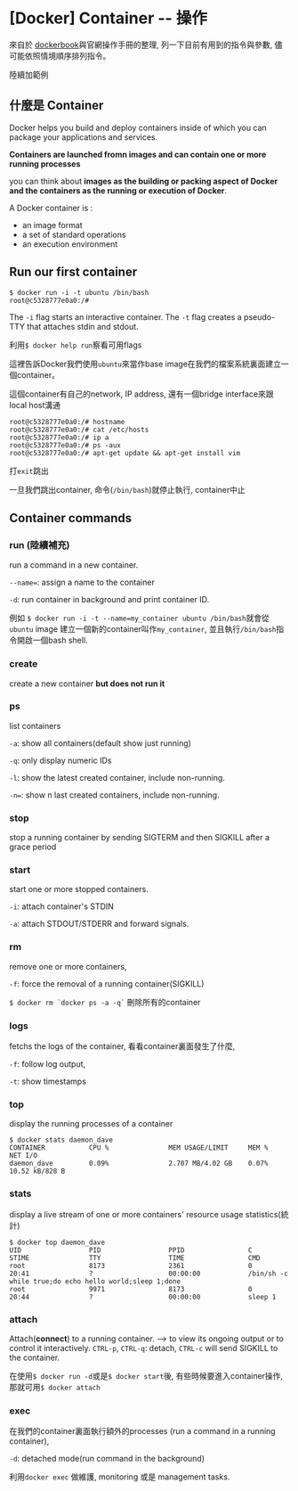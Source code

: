 # [Docker] Container -- 操作

來自於 [dockerbook](http://www.dockerbook.com/)與官網操作手冊的整理, 列一下目前有用到的指令與參數, 儘可能依照情境順序排列指令。

陸續加範例

## 什麼是 Container 

Docker helps you build and deploy containers inside of which you can package your applications and services.

**Containers are launched fromn images and can contain one or more running processes**

you can think about **images as the building or packing aspect of Docker and the containers as the running or execution of Docker**.

A Docker container is : 

  - an image format
  - a set of standard operations
  - an execution environment
  
## Run our first container 

```
$ docker run -i -t ubuntu /bin/bash
root@c5328777e0a0:/# 
```

The `-i` flag starts an interactive container. The `-t` flag creates a pseudo-TTY that attaches stdin and stdout.

利用`$ docker help run`察看可用flags 

這裡告訴Docker我們使用`ubuntu`來當作base image在我們的檔案系統裏面建立一個container。

這個container有自己的network, IP address, 還有一個bridge interface來跟local host溝通

```
root@c5328777e0a0:/# hostname
root@c5328777e0a0:/# cat /etc/hosts 
root@c5328777e0a0:/# ip a 
root@c5328777e0a0:/# ps -aux
root@c5328777e0a0:/# apt-get update && apt-get install vim
```

打`exit`跳出

一旦我們跳出container, 命令(`/bin/bash`)就停止執行, container中止

## Container commands

### run (陸續補充)

run a command in a new container. 

`--name=`: assign a name to the container

`-d`: run container in background and print container ID.

例如 `$ docker run -i -t --name=my_container ubuntu /bin/bash`就會從`ubuntu` image 建立一個新的container叫作`my_container`, 並且執行`/bin/bash`指令開啟一個bash shell.

### create 

create a new container **but does not run it**

### ps

list containers

`-a`: show all containers(default show just running)

`-q`: only display numeric IDs

`-l`: show the latest created container, include non-running. 

`-n=`: show n last created containers, include non-running.

### stop 

stop a running container by sending SIGTERM and then SIGKILL after a grace period

### start 

start one or more stopped containers. 

`-i`: attach container's STDIN

`-a`: attach STDOUT/STDERR and forward signals.

### rm 

remove one or more containers,

`-f`: force the removal of a running container(SIGKILL)

<code>$ docker rm \`docker ps -a -q\`</code> 刪除所有的container

### logs

fetchs the logs of the container, 看看container裏面發生了什麼, 

`-f`: follow log output, 

`-t`: show timestamps

### top

display the running processes of a container 

```
$ docker stats daemon_dave 
CONTAINER           CPU %               MEM USAGE/LIMIT     MEM %               NET I/O
daemon_dave         0.09%               2.707 MB/4.02 GB    0.07%               10.52 kB/828 B
```

### stats

display a live stream of one or more containers' resource usage statistics(統計)

```
$ docker top daemon_dave 
UID                 PID                 PPID                C                   STIME               TTY                 TIME                CMD
root                8173                2361                0                   20:41               ?                   00:00:00            /bin/sh -c while true;do echo hello world;sleep 1;done
root                9971                8173                0                   20:44               ?                   00:00:00            sleep 1
```

### attach

Attach(**connect**) to a running container. --> to view its ongoing output or to control it interactively. `CTRL-p`, `CTRL-q`: detach, `CTRL-c` will send SIGKILL to the container.

在使用`$ docker run -d`或是`$ docker start`後, 有些時候要進入container操作, 那就可用`$ docker attach`

### exec

在我們的container裏面執行額外的processes (run a command in a running container),

`-d`: detached mode(run command in the background) 

利用`docker exec` 做維護, monitoring 或是 management tasks.
